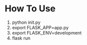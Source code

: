 # How To Use

1. python init.py
1. export FLASK_APP=app.py
1. export FLASK_ENV=development
1. flask run
